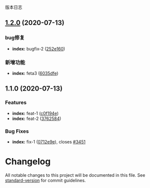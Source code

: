 版本日志
## [1.2.0](https://github.com/xuguo-code/fruitscript/compare/v1.1.0...v1.2.0) (2020-07-13)


### bug修复

* **index:** bugfix-2 ([252e160](https://github.com/xuguo-code/fruitscript/commit/252e160b79e8493aa3ea0c38a9558f8369943d42))


### 新增功能

* **index:** feta3 ([6035dfe](https://github.com/xuguo-code/fruitscript/commit/6035dfe58835508341e8658ea5564f0d9c1c3a25))

## 1.1.0 (2020-07-13)


### Features

* **index:** feat-1 ([c0f194e](https://github.com/xuguo-code/fruitscript/commit/c0f194e1867cba2e1d0352046cc1669fe01ef10b))
* **index:** feat-2 ([3762584](https://github.com/xuguo-code/fruitscript/commit/3762584d1230ec1139368a8b3026a9839e56fcfc))


### Bug Fixes

* **index:** fix-1 ([0712e9e](https://github.com/xuguo-code/fruitscript/commit/0712e9ed06feef9eecbd210496b7ac213319d609)), closes [#3451](https://github.com/xuguo-code/fruitscript/issues/3451)

# Changelog

All notable changes to this project will be documented in this file. See [standard-version](https://github.com/conventional-changelog/standard-version) for commit guidelines.
